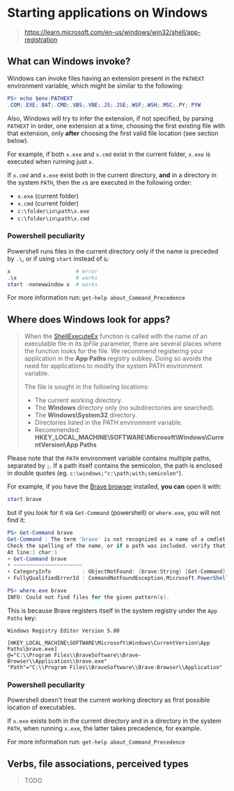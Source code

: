 # Starting applications on Windows

> https://learn.microsoft.com/en-us/windows/win32/shell/app-registration

## What can Windows invoke?

Windows can invoke files having an extension present in the `PATHEXT` environment variable, which might be similar to the following:

```powershell
PS> echo $env:PATHEXT
.COM;.EXE;.BAT;.CMD;.VBS;.VBE;.JS;.JSE;.WSF;.WSH;.MSC;.PY;.PYW
```

Also, Windows will try to infer the extension, if not specified, by parsing `PATHEXT` in order, one extension at a time, choosing the first existing file with that extension, only **after** choosing the first valid file location (see section below).

For example, if both `x.exe` and `x.cmd` exist in the current folder, `x.exe` is executed when running just `x`.

If `x.cmd` and `x.exe` exist both in the current directory, **and** in a directory in the system `PATH`, then the `x`s are executed in the following order:

- `x.exe` (current folder)
- `x.cmd` (current folder)
- `c:\folder\in\path\x.exe`
- `c:\folder\in\path\x.cmd`

### Powershell peculiarity

Powershell runs files in the current directory only if the name is preceded by `.\`, or if using `start` instead of `&`:

```powershell
x                     # error
.\x                   # works
start -nonewwindow x  # works
```

For more information run: `get-help about_Command_Precedence`

## Where does Windows look for apps?

> When the [ShellExecuteEx](https://learn.microsoft.com/en-us/windows/desktop/api/Shellapi/nf-shellapi-shellexecuteexa) function is called with the name of an executable file in its _lpFile_ parameter, there are several places where the function looks for the file. We recommend registering your application in the **App Paths** registry subkey. Doing so avoids the need for applications to modify the system PATH environment variable.
>
> The file is sought in the following locations:
>
> - The current working directory.
> - The **Windows** directory only (no subdirectories are searched).
> - The **Windows\System32** directory.
> - Directories listed in the PATH environment variable.
> - Recommended: **HKEY_LOCAL_MACHINE\SOFTWARE\Microsoft\Windows\CurrentVersion\App Paths**

Please note that the `PATH` environment variable contains multiple paths, separated by `;`. If a path itself contains the semicolon, the path is enclosed in double quotes (eg. `c:\windows;"c:\path;with;semicolon"`).

For example, if you have the [Brave browser](https://brave.com/) installed, **you can** open it with:

```powershell
start brave
```

but if you look for it via `Get-Command` (powershell) or `where.exe`, you will not find it:

```powershell
PS> Get-Command brave
Get-Command : The term 'brave' is not recognized as a name of a cmdlet, function, script file, or executable program.
Check the spelling of the name, or if a path was included, verify that the path is correct and try again.
At line:1 char:1
+ Get-Command brave
+ ~~~~~~~~~~~~~~~~~~~~~~
+ CategoryInfo          : ObjectNotFound: (brave:String) [Get-Command], CommandNotFoundException
+ FullyQualifiedErrorId : CommandNotFoundException,Microsoft.PowerShell.Commands.GetCommandCommand

PS> where.exe brave
INFO: Could not find files for the given pattern(s).
```

This is because Brave registers itself in the system registry under the `App Paths` key:

```reg
Windows Registry Editor Version 5.00

[HKEY_LOCAL_MACHINE\SOFTWARE\Microsoft\Windows\CurrentVersion\App Paths\brave.exe]
@="C:\\Program Files\\BraveSoftware\\Brave-Browser\\Application\\brave.exe"
"Path"="C:\\Program Files\\BraveSoftware\\Brave-Browser\\Application"
```

### Powershell peculiarity

Powershell doesn't treat the current working directory as first possible location of executables.

If `x.exe` exists both in the current directory and in a directory in the system `PATH`, when running `x.exe`, the latter takes precedence, for example.

For more information run: `get-help about_Command_Precedence`

## Verbs, file associations, perceived types

> TODO
